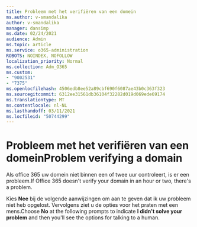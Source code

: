 ```yaml
---
title: Probleem met het verifiëren van een domein
ms.author: v-smandalika
author: v-smandalika
manager: dansimp
ms.date: 02/24/2021
audience: Admin
ms.topic: article
ms.service: o365-administration
ROBOTS: NOINDEX, NOFOLLOW
localization_priority: Normal
ms.collection: Adm_O365
ms.custom:
- "9002531"
- "7375"
ms.openlocfilehash: 4506edb8ee52a89cbf690f6087ae43b0c363f323
ms.sourcegitcommit: 6312ee31561db36104f32282d019d069ede69174
ms.translationtype: MT
ms.contentlocale: nl-NL
ms.lasthandoff: 03/11/2021
ms.locfileid: "50744299"
---
```

# <a name="problem-verifying-a-domain"></a><span data-ttu-id="d2e86-102">Probleem met het verifiëren van een domein</span><span class="sxs-lookup"><span data-stu-id="d2e86-102">Problem verifying a domain</span></span>

<span data-ttu-id="d2e86-103">Als office 365 uw domein niet binnen een of twee uur controleert, is er een probleem.</span><span class="sxs-lookup"><span data-stu-id="d2e86-103">If Office 365 doesn't verify your domain in an hour or two, there's a problem.</span></span>

<span data-ttu-id="d2e86-104">Kies **Nee** bij de volgende  aanwijzingen om aan te geven dat ik uw probleem niet heb opgelost. Vervolgens ziet u de opties voor het praten met een mens.</span><span class="sxs-lookup"><span data-stu-id="d2e86-104">Choose **No** at the following prompts to indicate **I didn't solve your problem** and then you'll see the options for talking to a human.</span></span>
